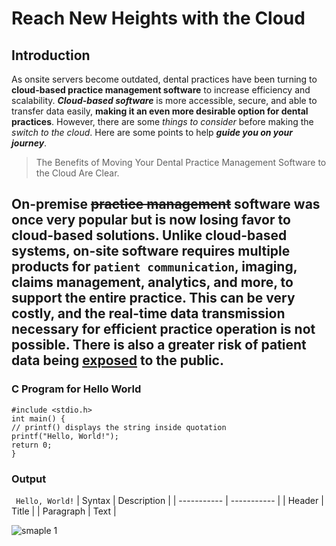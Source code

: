 # Reach New Heights with the Cloud
## Introduction
As onsite servers become outdated, dental practices have been turning to **cloud-based practice management software** to increase efficiency and scalability. 
__*Cloud-based software*__ is more accessible, secure, and able to transfer data easily, __making it an even more desirable option for dental practices__. 
However, there are some *things to consider* before making the _switch to the cloud_. 
Here are some points to help _**guide you on your journey**_.
>The Benefits of Moving Your Dental Practice Management Software to the Cloud Are Clear.
>
On-premise ~~practice management~~ software was once very popular but is now losing favor to cloud-based solutions. 
Unlike cloud-based systems, on-site software requires multiple products for `patient communication`, imaging, claims management, analytics, and more, to support the entire practice. This can be very costly, and the real-time data transmission necessary for efficient practice operation is not possible. 
There is also a greater risk of patient data being [exposed](www.google.com) to the public.
---
### C Program for Hello World
```
#include <stdio.h>
int main() {
// printf() displays the string inside quotation
printf("Hello, World!");
return 0;
}
```
### Output
` Hello, World!`
| Syntax | Description |
| ----------- | ----------- |
| Header | Title |
| Paragraph | Text |

![smaple 1](https://user-images.githubusercontent.com/99109255/159152094-45eca327-28cd-42da-96ff-5522fcb36ecb.png)
